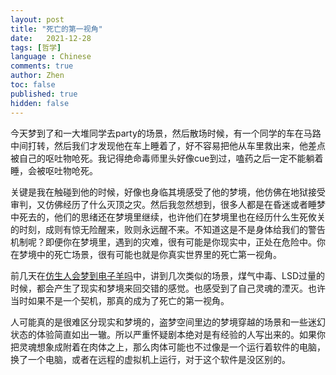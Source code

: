 ```yaml
---
layout: post
title: "死亡的第一视角"
date:   2021-12-28
tags: [哲学]
language : Chinese
comments: true
author: Zhen
toc: false
published: true
hidden: false
---
```

今天梦到了和一大堆同学去party的场景，然后散场时候，有一个同学的车在马路中间打转，然后我们才发现他在车上睡着了，好不容易把他从车里救出来，他差点被自己的呕吐物呛死。我记得绝命毒师里头好像cue到过，嗑药之后一定不能躺着睡，会被呕吐物呛死。

关键是我在触碰到他的时候，好像也身临其境感受了他的梦境，他仿佛在地狱接受审判，又仿佛经历了什么灭顶之灾。然后我忽然想到，很多人都是在昏迷或者睡梦中死去的，他们的思绪还在梦境里继续，也许他们在梦境里也在经历什么生死攸关的时刻，成则有惊无险醒来，败则永远醒不来。不知道这是不是身体给我们的警告机制呢？即便你在梦境里，遇到的灾难，很有可能是你现实中，正处在危险中。你在梦境中的死亡场景，很有可能也就是你真实世界里的死亡第一视角。

前几天在[仿生人会梦到电子羊吗](/仿生人会梦到电子羊吗)中，讲到几次类似的场景，煤气中毒、LSD过量的时候，都会产生了现实和梦境来回交错的感觉。也感受到了自己灵魂的湮灭。也许当时如果不是一个契机，那真的成为了死亡的第一视角。

人可能真的是很难区分现实和梦境的，盗梦空间里边的梦境穿越的场景和一些迷幻状态的体验简直如出一辙。所以严重怀疑剧本绝对是有经验的人写出来的。如果你把灵魂想象成附着在肉体之上，那么肉体可能也不过像是一个运行着软件的电脑，换了一个电脑，或者在远程的虚拟机上运行，对于这个软件是没区别的。
<!--stackedit_data:
eyJoaXN0b3J5IjpbLTQ2NjY3ODI4NywtNzE0MjU4MjQ5XX0=
-->
